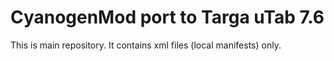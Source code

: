 CyanogenMod port to Targa uTab 7.6
==================================

This is main repository. It contains xml files (local manifests) only.
